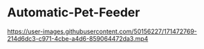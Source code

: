 # Automatic-Pet-Feeder

https://user-images.githubusercontent.com/50156227/171472769-214d6dc3-c971-4cbe-a4d6-859064472da3.mp4

